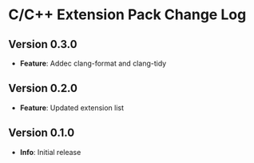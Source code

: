 # C/C++ Extension Pack Change Log

## Version 0.3.0

- **Feature**: Addec clang-format and clang-tidy

## Version 0.2.0

- **Feature**: Updated extension list

## Version 0.1.0

- **Info**: Initial release
